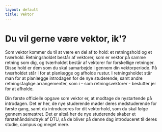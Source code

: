 ```yaml
---
layout: default
title: Vektor
---
```


<h1>Du vil gerne være vektor, ik'?</h1>

<div id="poster-image" style="background-image: url('/static/img/t8.jpg');">
</div>

<p>Som vektor kommer du til at være en del af to hold: et retningshold og et tværhold. Retningsholdet består af vektorer, som er vektor på samme retning som dig, og tværholdet består af vektorer for forskellige retninger. Disse hold er dem som du skal samarbejde i gennem din vektorperiode. På tværholdet står I for at planlægge og afholde rustur. I retningsholdet står man for at planlægge introdagen for de nye studerende, samt andre retningsfaglige arrangementer, som i – som retningsvektorer - beslutter jer for at afholde.</p>

<p>Din første officielle opgave som vektor er, at modtage de nystartende på introdagen. Det er her, de nye studerende møder deres medstuderende for første gang, samt du introduceres for dit vektorhold, som du skal følge gennem semestret. Det er altså her de nye studerende skaber et førstehåndsindtryk af DTU, så de bliver på denne dag introduceret til deres studie, campus og meget mere.</p>

